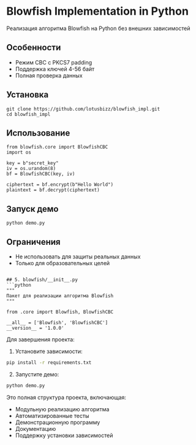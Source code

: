# Blowfish Implementation in Python

Реализация алгоритма Blowfish на Python без внешних зависимостей

## Особенности
- Режим CBC с PKCS7 padding
- Поддержка ключей 4-56 байт
- Полная проверка данных

## Установка
```
git clone https://github.com/lotusbizz/blowfish_impl.git
cd blowfish_impl
```

## Использование
```
from blowfish.core import BlowfishCBC
import os

key = b"secret_key"
iv = os.urandom(8)
bf = BlowfishCBC(key, iv)

ciphertext = bf.encrypt(b"Hello World")
plaintext = bf.decrypt(ciphertext)
```

## Запуск демо
```
python demo.py
```

## Ограничения
- Не использовать для защиты реальных данных
- Только для образовательных целей
```

## 5. blowfish/__init__.py
```python
"""
Пакет для реализации алгоритма Blowfish
"""

from .core import Blowfish, BlowfishCBC

__all__ = ['Blowfish', 'BlowfishCBC']
__version__ = '1.0.0'
```

Для завершения проекта:

1. Установите зависимости:
```bash
pip install -r requirements.txt
```

2. Запустите демо:
```bash
python demo.py
```

Это полная структура проекта, включающая:
- Модульную реализацию алгоритма
- Автоматизированные тесты
- Демонстрационную программу
- Документацию
- Поддержку установки зависимостей
